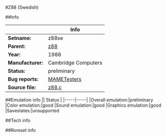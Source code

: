 #Z88 (Swedish)

##Info

||Info|
|-----|-----|
|**Setname:**|z88se
|**Parent:**|[z88](z88.md)
|**Year:**|1988
|**Manufacturer:**|Cambridge Computers
|**Status:**|preliminary
|**Bug reports:**|[MAMETesters](http://mametesters.org/view_all_set.php?type=1&temporary=y&search=z88.c)
|**Source file:**|[z88.c](https://github.com/mamedev/mame/blob/master/src/mess/drivers/z88.c)

##Emulation info
|| Status |
|-----|-----|
|Overall emulation:|preliminary
|Color emulation:|good
|Sound emulation:|good
|Graphics emulation:|good
|Savestates:|unsupported

##Tech info

##Romset info

<!--- START OF EDITED COMMENT DO NOT TOUCH TEXT ABOVE-->
